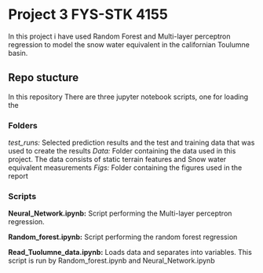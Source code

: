 # Project 3 FYS-STK 4155
In this project i have used Random Forest and Multi-layer perceptron regression to model the snow water equivalent in the californian Toulumne basin. 

## Repo stucture
In this repository There are three jupyter notebook scripts, one for loading the 

### Folders
*test_runs:* Selected prediction results and the test and training data that was used to create the results
*Data:* Folder containing the data used in this project. The data consists of static terrain features and Snow water equivalent measurements
*Figs:* Folder containing the figures used in the report
### Scripts
**Neural_Network.ipynb:** Script performing the Multi-layer perceptron regression.

**Random_forest.ipynb:** Script performing the random forest regression

**Read_Tuolumne_data.ipynb:** Loads data and separates into variables. This script is run by Random_forest.ipynb and Neural_Network.ipynb
